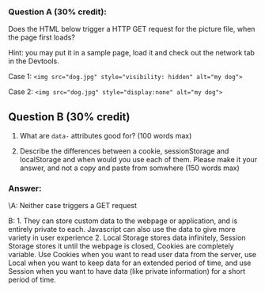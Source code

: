 ### Question A (30% credit): 

Does the HTML below trigger a HTTP GET request for the picture file, when the page first loads?  

Hint: you may put it in a sample page, load it and check out the network tab in the Devtools.

Case 1:
    `<img src="dog.jpg" style="visibility: hidden" alt="my dog">`

Case 2:
    `<img src="dog.jpg" style="display:none" alt="my dog">`


## Question B (30% credit)

1. What are `data-` attributes good for? (100 words max)

2. Describe the differences between a cookie, sessionStorage and localStorage and when would you use each of them. Please make it your answer, and not a copy and paste from somwhere (150 words max)

### Answer:

\A: Neither case triggers a GET request

B: 
    1. They can store custom data to the webpage or application, and is entirely private to each. Javascript can also use the data to give more variety in user experience
    2. Local Storage stores data infinitely, Session Storage stores it until the webpage is closed, Cookies are completely variable. 
       Use Cookies when you want to read user data from the server, use Local when you want to keep data for an extended period of time, and use Session when
        you want to have data (like private information) for a short period of time.

